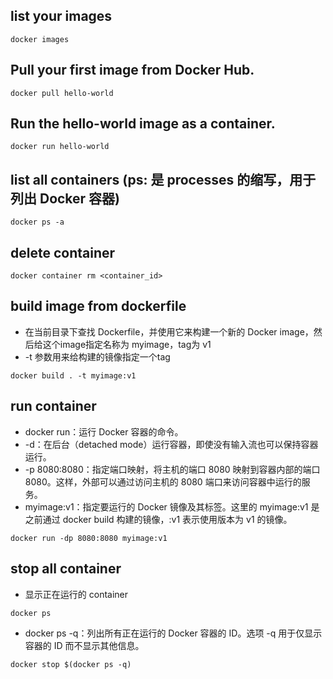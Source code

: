 ## list your images
```
docker images
```

## Pull your first image from Docker Hub.
```
docker pull hello-world
```

## Run the hello-world image as a container.
```
docker run hello-world
```

## list all containers (ps: 是 processes 的缩写，用于列出 Docker 容器)
```
docker ps -a
```

## delete container 
```
docker container rm <container_id>
```

## build image from dockerfile
- 在当前目录下查找 Dockerfile，并使用它来构建一个新的 Docker image，然后给这个image指定名称为 myimage，tag为 v1
- -t 参数用来给构建的镜像指定一个tag
```
docker build . -t myimage:v1
```

## run container 
- docker run：运行 Docker 容器的命令。
- -d：在后台（detached mode）运行容器，即使没有输入流也可以保持容器运行。
- -p 8080:8080：指定端口映射，将主机的端口 8080 映射到容器内部的端口 8080。这样，外部可以通过访问主机的 8080 端口来访问容器中运行的服务。
- myimage:v1：指定要运行的 Docker 镜像及其标签。这里的 myimage:v1 是之前通过 docker build 构建的镜像，:v1 表示使用版本为 v1 的镜像。

```
docker run -dp 8080:8080 myimage:v1
```

## stop all container
- 显示正在运行的 container
```
docker ps
```
- docker ps -q：列出所有正在运行的 Docker 容器的 ID。选项 -q 用于仅显示容器的 ID 而不显示其他信息。

```
docker stop $(docker ps -q)
```
